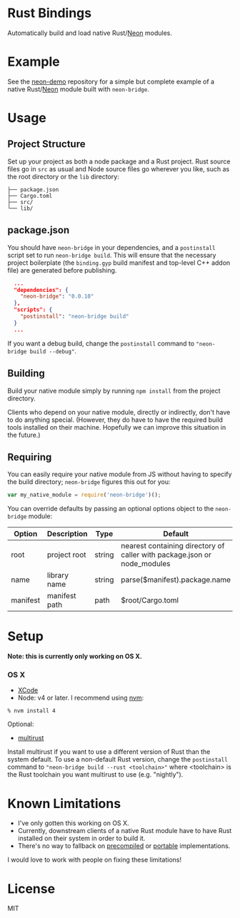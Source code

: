 # Rust Bindings

Automatically build and load native Rust/[Neon](https://github.com/dherman/neon) modules.

# Example

See the [neon-demo](https://github.com/dherman/neon-demo) repository for a simple but complete example of a native Rust/[Neon](https://github.com/dherman/neon) module built with `neon-bridge`.


# Usage

## Project Structure

Set up your project as both a node package and a Rust project. Rust source files go in `src` as usual and Node source files go wherever you like, such as the root directory or the `lib` directory:

```
├── package.json
├── Cargo.toml
├── src/
└── lib/
```

## package.json

You should have `neon-bridge` in your dependencies, and a `postinstall` script set to run `neon-bridge build`. This will ensure that the necessary project boilerplate (the `binding.gyp` build manifest and top-level C++ addon file) are generated before publishing.
```json
  ...
  "dependencies": {
    "neon-bridge": "0.0.10"
  },
  "scripts": {
    "postinstall": "neon-bridge build"
  }
  ...
```

If you want a debug build, change the `postinstall` command to `"neon-bridge build --debug"`.

## Building

Build your native module simply by running `npm install` from the project directory.

Clients who depend on your native module, directly or indirectly, don't have to do anything special. (However, they do have to have the required build tools installed on their machine. Hopefully we can improve this situation in the future.)

## Requiring

You can easily require your native module from JS without having to specify the build directory; `neon-bridge` figures this out for you:

```javascript
var my_native_module = require('neon-bridge')();
```

You can override defaults by passing an optional options object to the `neon-bridge` module:

| Option    | Description   | Type     | Default                                                                  |
| --------- | ------------- | -------- | ------------------------------------------------------------------------ |
| root      | project root  | string   | nearest containing directory of caller with package.json or node_modules |
| name      | library name  | string   | parse($manifest).package.name                                            |
| manifest  | manifest path | path     | $root/Cargo.toml                                                         |


# Setup

**Note: this is currently only working on OS X.**

### OS X

* [XCode](https://developer.apple.com/xcode/download/)
* Node: v4 or later. I recommend using [nvm](https://github.com/creationix/nvm#install-script):

```
% nvm install 4
```

Optional:

* [multirust](https://github.com/brson/multirust#quick-installation)

Install multirust if you want to use a different version of Rust than the system default. To use a non-default Rust version, change the `postinstall` command to `"neon-bridge build --rust <toolchain>"` where \<toolchain\> is the Rust toolchain you want multirust to use (e.g. "nightly").


# Known Limitations

* I've only gotten this working on OS X.
* Currently, downstream clients of a native Rust module have to have Rust installed on their system in order to build it.
* There's no way to fallback on [precompiled](https://github.com/mapbox/node-pre-gyp) or [portable](http://insertafter.com/en/blog/native-node-module.html) implementations.

I would love to work with people on fixing these limitations!


# License

MIT
